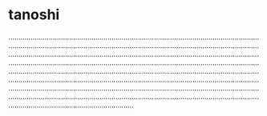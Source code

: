 # tanoshi
..............................................................................................................................................................................................................................................................................................................................................................................................................................................................................................................................................................................................................................................................................................................................................................................................................................................................................................................................................................................................................................................................................................